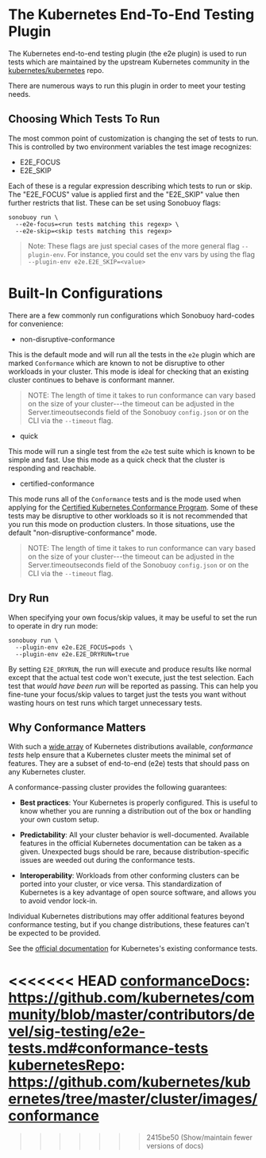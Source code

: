 # The Kubernetes End-To-End Testing Plugin

The Kubernetes end-to-end testing plugin (the e2e plugin) is used to run tests which are maintained by the upstream Kubernetes community in the [kubernetes/kubernetes][kubernetesRepo] repo.

There are numerous ways to run this plugin in order to meet your testing needs.

## Choosing Which Tests To Run

The most common point of customization is changing the set of tests to run. This is controlled by two environment variables the test image recognizes:

* E2E_FOCUS
* E2E_SKIP

Each of these is a regular expression describing which tests to run or skip. The "E2E_FOCUS" value is applied first and the "E2E_SKIP" value then further restricts that list. These can be set using Sonobuoy flags:

```
sonobuoy run \
  --e2e-focus=<run tests matching this regexp> \
  --e2e-skip=<skip tests matching this regexp>
```

> Note: These flags are just special cases of the more general flag `--plugin-env`. For instance, you could set the env vars by using the flag `--plugin-env e2e.E2E_SKIP=<value>`

# Built-In Configurations

There are a few commonly run configurations which Sonobuoy hard-codes for convenience:

* non-disruptive-conformance

This is the default mode and will run all the tests in the `e2e` plugin which are marked `Conformance` which are known to not be disruptive to other workloads in your cluster. This mode is ideal for checking that an existing cluster continues to behave is conformant manner.

> NOTE: The length of time it takes to run conformance can vary based on the size of your cluster---the timeout can be adjusted in the Server.timeoutseconds field of the Sonobuoy `config.json` or on the CLI via the `--timeout` flag.

* quick

This mode will run a single test from the `e2e` test suite which is known to be simple and fast. Use this mode as a quick check that the cluster is responding and reachable.

* certified-conformance

This mode runs all of the `Conformance` tests and is the mode used when applying for the [Certified Kubernetes Conformance Program](https://www.cncf.io/certification/software-conformance). Some of these tests may be disruptive to other workloads so it is not recommended that you run this mode on production clusters. In those situations, use the default "non-disruptive-conformance" mode.

> NOTE: The length of time it takes to run conformance can vary based on the size of your cluster---the timeout can be adjusted in the Server.timeoutseconds field of the Sonobuoy `config.json` or on the CLI via the `--timeout` flag.

## Dry Run

When specifying your own focus/skip values, it may be useful to set the run to operate in dry run mode:

```
sonobuoy run \
  --plugin-env e2e.E2E_FOCUS=pods \
  --plugin-env e2e.E2E_DRYRUN=true
```

By setting `E2E_DRYRUN`, the run will execute and produce results like normal except that the actual test code won't execute, just the test selection. Each test that _would have been run_ will be reported as passing. This can help you fine-tune your focus/skip values to target just the tests you want without wasting hours on test runs which target unnecessary tests.

## Why Conformance Matters

With such a [wide array][configs] of Kubernetes distributions available, *conformance tests* help ensure that a Kubernetes cluster meets the minimal set of features. They are a subset of end-to-end (e2e) tests that should pass on any Kubernetes cluster.

A conformance-passing cluster provides the following guarantees:

* **Best practices**: Your Kubernetes is properly configured. This is useful to know whether you are running a distribution out of the box or handling your own custom setup.

* **Predictability**: All your cluster behavior is well-documented. Available features in the official Kubernetes documentation can be taken as a given. Unexpected bugs should be rare, because distribution-specific issues are weeded out during the conformance tests.

* **Interoperability**: Workloads from other conforming clusters can be ported into your cluster, or vice versa. This standardization of Kubernetes is a key advantage of open source software, and allows you to avoid vendor lock-in.

Individual Kubernetes distributions may offer additional features beyond conformance testing, but if you change distributions, these features can't be expected to be provided.

See the [official documentation][conformanceDocs] for Kubernetes's existing conformance tests.

[configs]: https://docs.google.com/spreadsheets/d/1LxSqBzjOxfGx3cmtZ4EbB_BGCxT_wlxW_xgHVVa23es/edit#gid=0
<<<<<<< HEAD
[conformanceDocs]: https://github.com/kubernetes/community/blob/master/contributors/devel/sig-testing/e2e-tests.md#conformance-tests
[kubernetesRepo]: https://github.com/kubernetes/kubernetes/tree/master/cluster/images/conformance
=======
[conformanceDocs]: https://github.com/kubernetes/community/blob/main/contributors/devel/sig-testing/e2e-tests.md#conformance-tests
[kubernetesRepo]: https://github.com/kubernetes/kubernetes/tree/main/cluster/images/conformance
>>>>>>> 2415be50 (Show/maintain fewer versions of docs)
